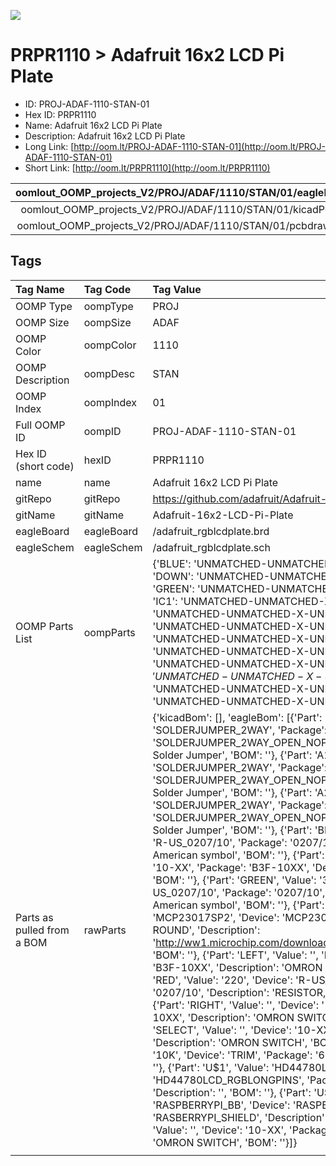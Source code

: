 


  
![][im]
# PRPR1110 > Adafruit 16x2 LCD Pi Plate

- ID: PROJ-ADAF-1110-STAN-01
- Hex ID: PRPR1110
- Name: Adafruit 16x2 LCD Pi Plate
- Description: Adafruit 16x2 LCD Pi Plate
- Long Link: [http://oom.lt/PROJ-ADAF-1110-STAN-01](http://oom.lt/PROJ-ADAF-1110-STAN-01)
- Short Link: [http://oom.lt/PRPR1110](http://oom.lt/PRPR1110)
  

|oomlout_OOMP_projects_V2/PROJ/ADAF/1110/STAN/01/eagleImage.png|oomlout_OOMP_projects_V2/PROJ/ADAF/1110/STAN/01/eagleSchemImage.png|oomlout_OOMP_projects_V2/PROJ/ADAF/1110/STAN/01/kicadPcb3dFront.png|oomlout_OOMP_projects_V2/PROJ/ADAF/1110/STAN/01/kicadPcb3dBack.png|
| :---: | :---: | :---: | :---: |
|oomlout_OOMP_projects_V2/PROJ/ADAF/1110/STAN/01/kicadPcb3d.png|oomlout_OOMP_projects_V2/PROJ/ADAF/1110/STAN/01/bomBack.png|oomlout_OOMP_projects_V2/PROJ/ADAF/1110/STAN/01/bomFront.png|oomlout_OOMP_projects_V2/PROJ/ADAF/1110/STAN/01/pcbdraw.svg|
|oomlout_OOMP_projects_V2/PROJ/ADAF/1110/STAN/01/pcbdrawBack.svg||||

## Tags
  

|Tag Name|Tag Code|Tag Value|
| :--- | :--- | :--- |
|OOMP Type|oompType|PROJ|
|OOMP Size|oompSize|ADAF|
|OOMP Color|oompColor|1110|
|OOMP Description|oompDesc|STAN|
|OOMP Index|oompIndex|01|
|Full OOMP ID|oompID|PROJ-ADAF-1110-STAN-01|
|Hex ID (short code)|hexID|PRPR1110|
|name|name|Adafruit 16x2 LCD Pi Plate|
|gitRepo|gitRepo|https://github.com/adafruit/Adafruit-16x2-LCD-Pi-Plate|
|gitName|gitName|Adafruit-16x2-LCD-Pi-Plate|
|eagleBoard|eagleBoard|/adafruit_rgblcdplate.brd|
|eagleSchem|eagleSchem|/adafruit_rgblcdplate.sch|
|OOMP Parts List|oompParts|{'BLUE': 'UNMATCHED-UNMATCHED-X-UNMATCHED-01', 'DOWN': 'UNMATCHED-UNMATCHED-X-UNMATCHED-01', 'GREEN': 'UNMATCHED-UNMATCHED-X-UNMATCHED-01', 'IC1': 'UNMATCHED-UNMATCHED-X-UNMATCHED-01', 'LEFT': 'UNMATCHED-UNMATCHED-X-UNMATCHED-01', 'RED': 'UNMATCHED-UNMATCHED-X-UNMATCHED-01', 'RIGHT': 'UNMATCHED-UNMATCHED-X-UNMATCHED-01', 'SELECT': 'UNMATCHED-UNMATCHED-X-UNMATCHED-01', 'TM1': 'UNMATCHED-UNMATCHED-X-UNMATCHED-01', 'U$1': 'UNMATCHED-UNMATCHED-X-UNMATCHED-01', 'U$4': 'UNMATCHED-UNMATCHED-X-UNMATCHED-01', 'UP': 'UNMATCHED-UNMATCHED-X-UNMATCHED-01'}|
|Parts as pulled from a BOM|rawParts|{'kicadBom': [], 'eagleBom': [{'Part': 'A0', 'Value': '', 'Device': 'SOLDERJUMPER_2WAY', 'Package': 'SOLDERJUMPER_2WAY_OPEN_NOPASTE', 'Description': '2-Way Solder Jumper', 'BOM': ''}, {'Part': 'A1', 'Value': '', 'Device': 'SOLDERJUMPER_2WAY', 'Package': 'SOLDERJUMPER_2WAY_OPEN_NOPASTE', 'Description': '2-Way Solder Jumper', 'BOM': ''}, {'Part': 'A2', 'Value': '', 'Device': 'SOLDERJUMPER_2WAY', 'Package': 'SOLDERJUMPER_2WAY_OPEN_NOPASTE', 'Description': '2-Way Solder Jumper', 'BOM': ''}, {'Part': 'BLUE', 'Value': '220', 'Device': 'R-US_0207/10', 'Package': '0207/10', 'Description': 'RESISTOR, American symbol', 'BOM': ''}, {'Part': 'DOWN', 'Value': '', 'Device': '10-XX', 'Package': 'B3F-10XX', 'Description': 'OMRON SWITCH', 'BOM': ''}, {'Part': 'GREEN', 'Value': '330', 'Device': 'R-US_0207/10', 'Package': '0207/10', 'Description': 'RESISTOR, American symbol', 'BOM': ''}, {'Part': 'IC1', 'Value': 'MCP23017SP2', 'Device': 'MCP23017SP2', 'Package': 'DIL28-3-ROUND', 'Description': 'http://ww1.microchip.com/downloads/en/DeviceDoc/21952a.pdf', 'BOM': ''}, {'Part': 'LEFT', 'Value': '', 'Device': '10-XX', 'Package': 'B3F-10XX', 'Description': 'OMRON SWITCH', 'BOM': ''}, {'Part': 'RED', 'Value': '220', 'Device': 'R-US_0207/10', 'Package': '0207/10', 'Description': 'RESISTOR, American symbol', 'BOM': ''}, {'Part': 'RIGHT', 'Value': '', 'Device': '10-XX', 'Package': 'B3F-10XX', 'Description': 'OMRON SWITCH', 'BOM': ''}, {'Part': 'SELECT', 'Value': '', 'Device': '10-XX', 'Package': 'B3F-10XX', 'Description': 'OMRON SWITCH', 'BOM': ''}, {'Part': 'TM1', 'Value': '10K', 'Device': 'TRIM', 'Package': '6MM', 'Description': '', 'BOM': ''}, {'Part': 'U$1', 'Value': 'HD44780LCD_RGBLONGPINS', 'Device': 'HD44780LCD_RGBLONGPINS', 'Package': 'LCD1602-RGB', 'Description': '', 'BOM': ''}, {'Part': 'U$4', 'Value': 'RASPBERRYPI_BB', 'Device': 'RASPBERRYPI_BB', 'Package': 'RASBERRYPI_SHIELD', 'Description': '', 'BOM': ''}, {'Part': 'UP', 'Value': '', 'Device': '10-XX', 'Package': 'B3F-10XX', 'Description': 'OMRON SWITCH', 'BOM': ''}]}|
||||



[im]: PROJ/ADAF/1110/STAN/01/kicadPcb3d_450.png
